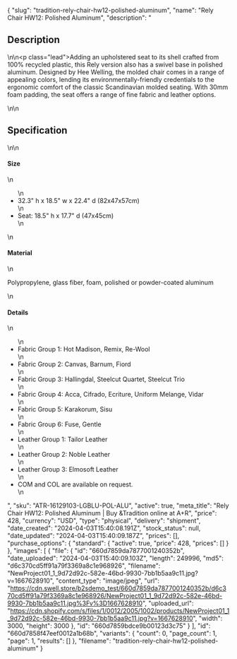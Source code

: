 {
  "slug": "tradition-rely-chair-hw12-polished-aluminum",
  "name": "Rely Chair HW12: Polished Aluminum",
  "description": "<h2>Description</h2>\n<!-- split -->\n<p class=\"lead\">Adding an upholstered seat to its shell crafted from 100% recycled plastic, this Rely version also has a swivel base in polished aluminum. Designed by Hee Welling, the molded chair comes in a range of appealing colors, lending its environmentally-friendly credentials to the ergonomic comfort of the classic Scandinavian molded seating. With 30mm foam padding, the seat offers a range of fine fabric and leather options. </p>\n<!-- split -->\n<h2>Specification</h2>\n<!-- split -->\n<h4>Size</h4>\n<ul>\n<li>32.3\" h x 18.5\" w x 22.4\" d (82x47x57cm)</li>\n<li>Seat: 18.5\" h x 17.7\" d (47x45cm)</li>\n</ul>\n<h4>Material</h4>\n<p>Polypropylene, glass fiber, foam, polished or powder-coated aluminum</p>\n<h4>Details</h4>\n<ul>\n<li>Fabric Group 1: Hot Madison, Remix, Re-Wool</li>\n<li>Fabric Group 2: Canvas, Barnum, Fiord</li>\n<li>Fabric Group 3: Hallingdal, Steelcut Quartet, Steelcut Trio</li>\n<li>Fabric Group 4: Acca, Cifrado, Ecriture, Uniform Melange, Vidar</li>\n<li>Fabric Group 5: Karakorum, Sisu</li>\n<li>Fabric Group 6: Fuse, Gentle</li>\n<li>Leather Group 1: Tailor Leather</li>\n<li>Leather Group 2: Noble Leather</li>\n<li>Leather Group 3: Elmosoft Leather</li>\n<li>COM and COL are available on request.</li>\n</ul>",
  "sku": "ATR-16129103-LGBLU-POL-ALU",
  "active": true,
  "meta_title": "Rely Chair HW12: Polished Aluminum | Buy &Tradition online at A+R",
  "price": 428,
  "currency": "USD",
  "type": "physical",
  "delivery": "shipment",
  "date_created": "2024-04-03T15:40:08.191Z",
  "stock_status": null,
  "date_updated": "2024-04-03T15:40:09.187Z",
  "prices": [],
  "purchase_options": {
    "standard": {
      "active": true,
      "price": 428,
      "prices": []
    }
  },
  "images": [
    {
      "file": {
        "id": "660d7859da7877001240352b",
        "date_uploaded": "2024-04-03T15:40:09.103Z",
        "length": 249996,
        "md5": "d6c370cd5ff91a79f3369a8c1e968926",
        "filename": "NewProject01_1_9d72d92c-582e-46bd-9930-7bb1b5aa9c11.jpg?v=1667628910",
        "content_type": "image/jpeg",
        "url": "https://cdn.swell.store/b2sdemo_test/660d7859da7877001240352b/d6c370cd5ff91a79f3369a8c1e968926/NewProject01_1_9d72d92c-582e-46bd-9930-7bb1b5aa9c11.jpg%3Fv%3D1667628910",
        "uploaded_url": "https://cdn.shopify.com/s/files/1/0012/2005/1002/products/NewProject01_1_9d72d92c-582e-46bd-9930-7bb1b5aa9c11.jpg?v=1667628910",
        "width": 3000,
        "height": 3000
      },
      "id": "660d7859bdce9b00123d3c75"
    }
  ],
  "id": "660d7858f47eef0012a1b68b",
  "variants": {
    "count": 0,
    "page_count": 1,
    "page": 1,
    "results": []
  },
  "filename": "tradition-rely-chair-hw12-polished-aluminum"
}